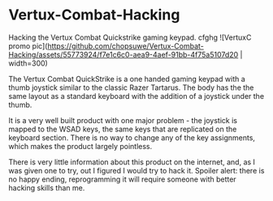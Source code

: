 # Vertux-Combat-Hacking
Hacking the Vertux Combat Quickstrike gaming keypad. 
cfghg
![VertuxC promo pic](https://github.com/chopsuwe/Vertux-Combat-Hacking/assets/55773924/f7e1c6c0-aea9-4aef-91bb-4f75a5107d20 | width=300)

The Vertux Combat QuickStrike is a one handed gaming keypad with a thumb joystick similar to the classic Razer Tartarus. The body has the the same layout as a standard keyboard with the addition of a joystick under the thumb.

It is a very well built product with one major problem - the joystick is mapped to the WSAD keys, the same keys that are replicated on the keyboard section. There is no way to change any of the key assignments, which makes the product largely pointless. 

There is very little information about this product on the internet, and, as I was given one to try, out I figured I would try to hack it. Spoiler alert: there is no happy ending, reprogramming it will require someone with better hacking skills than me.

